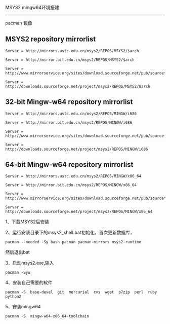 MSYS2 mingw64环境搭建

---

pacman 镜像

## MSYS2 repository mirrorlist

    Server = http://mirrors.ustc.edu.cn/msys2/REPOS/MSYS2/$arch
    
    Server = http://mirror.bit.edu.cn/msys2/REPOS/MSYS2/$arch
    
    Server = http://www.mirrorservice.org/sites/download.sourceforge.net/pub/sourceforge/m/ms/msys2/REPOS/MSYS2/$arch
    
    Server = http://downloads.sourceforge.net/project/msys2/REPOS/MSYS2/$arch


## 32-bit Mingw-w64 repository mirrorlist

    Server = http://mirrors.ustc.edu.cn/msys2/REPOS/MINGW/i686
    
    Server = http://mirror.bit.edu.cn/msys2/REPOS/MINGW/i686
    
    Server = http://www.mirrorservice.org/sites/download.sourceforge.net/pub/sourceforge/m/ms/msys2/REPOS/MINGW/i686
    
    Server = http://downloads.sourceforge.net/project/msys2/REPOS/MINGW/i686


## 64-bit Mingw-w64 repository mirrorlist

    Server = http://mirrors.ustc.edu.cn/msys2/REPOS/MINGW/x86_64
    
    Server = http://mirror.bit.edu.cn/msys2/REPOS/MINGW/x86_64
    
    Server = http://www.mirrorservice.org/sites/download.sourceforge.net/pub/sourceforge/m/ms/msys2/REPOS/MINGW/x86_64
    
    Server = http://downloads.sourceforge.net/project/msys2/REPOS/MINGW/x86_64


 

1、下载MSYS2后安装

2、运行安装目录下的msys2_shell.bat初始化，首次更新数据库，

    pacman --needed -Sy bash pacman pacman-mirrors msys2-runtime

然后退出bat

3、启动msys2.exe,输入

    pacman -Syu

4、安装自己需要的软件

    pacman -S  base-devel  git  mercurial  cvs  wget  p7zip  perl  ruby  python2

 5、安装mingw64

    pacman -S  mingw-w64-x86_64-toolchain